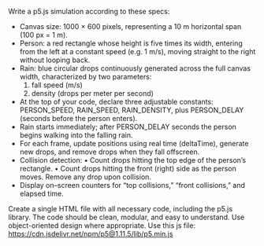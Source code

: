 Write a p5.js simulation according to these specs:

- Canvas size: 1000 × 600 pixels, representing a 10 m horizontal span (100 px = 1 m).
- Person: a red rectangle whose height is five times its width, entering from the left at a constant speed (e.g. 1 m/s), moving straight to the right without looping back.
- Rain: blue circular drops continuously generated across the full canvas width, characterized by two parameters:
  1. fall speed (m/s)
  2. density (drops per meter per second)
- At the top of your code, declare three adjustable constants: PERSON_SPEED, RAIN_SPEED, RAIN_DENSITY, plus PERSON_DELAY (seconds before the person enters).
- Rain starts immediately; after PERSON_DELAY seconds the person begins walking into the falling rain.
- For each frame, update positions using real time (deltaTime), generate new drops, and remove drops when they fall offscreen.
- Collision detection:
  • Count drops hitting the top edge of the person’s rectangle.
  • Count drops hitting the front (right) side as the person moves.
  Remove any drop upon collision.
- Display on–screen counters for “top collisions,” “front collisions,” and elapsed time.

Create a single HTML file with all necessary code, including the p5.js library. The code should be clean, modular, and easy to understand. Use object-oriented design where appropriate. Use this js file: https://cdn.jsdelivr.net/npm/p5@1.11.5/lib/p5.min.js
